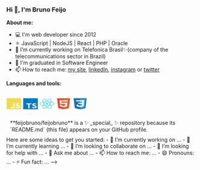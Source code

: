 ### Hi 👋, I'm Bruno Feijo 

**About me:**
- 💻 I'm web developer since 2012
- ⚛️ JavaScript | NodeJS | React | PHP | Oracle
- 🔭 I’m currently working on Telefonica Brasil✨(company of the telecommunications sector in Brazil)
- 📝 I'm graduated in Software Engineer
- 📫 How to reach me: [my site](http://brunofeijo.dev), [linkedIn](https://www.linkedin.com/in/bruno-feij%C3%B3-rocha-4354322a/), [instagram](https://www.instagram.com/brunofeijorocha/) or [twitter](https://twitter.com/feijo_bruno)

**Languages and tools:**
<div style="display: inline_block, margin-bottom: 10px;"><br>
  <img align="center" alt="Js" height="30" width="40" src="https://raw.githubusercontent.com/devicons/devicon/master/icons/javascript/javascript-plain.svg">
  <img align="center" alt="Ts" height="30" width="40" src="https://raw.githubusercontent.com/devicons/devicon/master/icons/typescript/typescript-plain.svg">
  <img align="center" alt="React" height="30" width="40" src="https://raw.githubusercontent.com/devicons/devicon/master/icons/react/react-original.svg">
  <img align="center" alt="HTML" height="30" width="40" src="https://raw.githubusercontent.com/devicons/devicon/master/icons/html5/html5-original.svg">
  <img align="center" alt="CSS" height="30" width="40" src="https://raw.githubusercontent.com/devicons/devicon/master/icons/css3/css3-original.svg">
<!--   <img align="center" alt="Rafa-Python" height="30" width="40" src="https://raw.githubusercontent.com/devicons/devicon/master/icons/python/python-original.svg">
  <img align="center" alt="Rafa-Csharp" height="30" width="40" src="https://raw.githubusercontent.com/devicons/devicon/master/icons/csharp/csharp-original.svg"> -->
</div>
<div style="margin: 10px;"><br>
**feijobruno/feijobruno** is a ✨ _special_ ✨ repository because its `README.md` (this file) appears on your GitHub profile.
</div>
Here are some ideas to get you started:
- 🔭 I’m currently working on ...
- 🌱 I’m currently learning ...
- 👯 I’m looking to collaborate on ...
- 🤔 I’m looking for help with ...
- 💬 Ask me about ...
- 📫 How to reach me: ...
- 😄 Pronouns: ...
- ⚡ Fun fact: ...
-->

